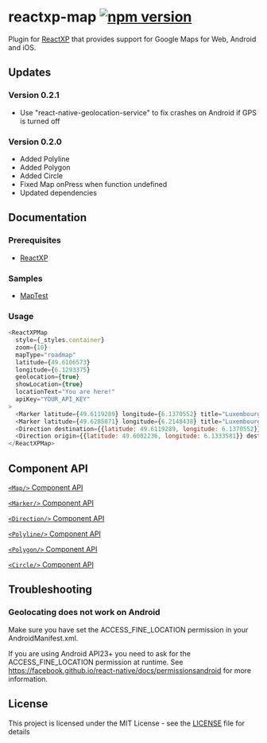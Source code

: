 # reactxp-map [![npm version](https://img.shields.io/npm/v/reactxp-map.svg?style=flat)](https://www.npmjs.com/package/reactxp-map)
Plugin for [ReactXP](https://microsoft.github.io/reactxp/) that provides support for Google Maps for Web, Android and iOS.

## Updates
### Version 0.2.1
* Use "react-native-geolocation-service" to fix crashes on Android if GPS is turned off

### Version 0.2.0
* Added Polyline
* Added Polygon
* Added Circle
* Fixed Map onPress when function undefined
* Updated dependencies

## Documentation

### Prerequisites
* [ReactXP](https://github.com/microsoft/reactxp/)

### Samples
* [MapTest](https://github.com/Fulanko/reactxp-map/tree/master/samples/MapTest)

### Usage
```javascript
<ReactXPMap
  style={_styles.container}
  zoom={10}
  mapType="roadmap"
  latitude={49.6106573}
  longitude={6.1293375}
  geolocation={true}
  showLocation={true}
  locationText="You are here!"
  apiKey="YOUR_API_KEY"
>
  <Marker latitude={49.6119289} longitude={6.1370552} title="Luxembourg City" description="Capital city of Luxembourg" color="00c00c" onPress={this.showMessage}/>
  <Marker latitude={49.6285071} longitude={6.2148438} title="Luxembourg Airport" color="2fb6ab" onPress={this.showMessage}/>
  <Direction destination={{latitude: 49.6119289, longitude: 6.1370552}}/>
  <Direction origin={{latitude: 49.6002236, longitude: 6.1333581}} destination={{latitude: 49.609966, longitude: 6.129702}} travelMode="walking" strokeColor="red" strokeWidth={3}/>
</ReactXPMap>
```

## Component API

[`<Map/>` Component API](docs/map.md)

[`<Marker/>` Component API](docs/marker.md)

[`<Direction/>` Component API](docs/direction.md)

[`<Polyline/>` Component API](docs/polyline.md)

[`<Polygon/>` Component API](docs/polygon.md)

[`<Circle/>` Component API](docs/circle.md)

## Troubleshooting

### Geolocating does not work on Android

Make sure you have set the ACCESS_FINE_LOCATION permission in your AndroidManifest.xml.

If you are using Android API23+ you need to ask for the ACCESS_FINE_LOCATION permission at runtime.
See https://facebook.github.io/react-native/docs/permissionsandroid for more information.

## License
This project is licensed under the MIT License - see the [LICENSE](LICENSE) file for details
